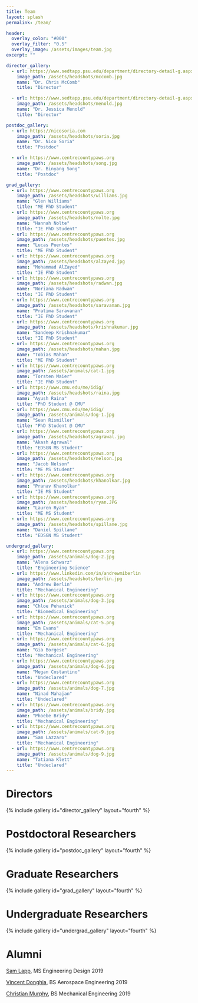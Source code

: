 ```yaml
---
title: Team
layout: splash
permalink: /team/

header:
  overlay_color: "#000"
  overlay_filter: "0.5"
  overlay_image: /assets/images/team.jpg
excerpt: ""

director_gallery:
  - url: https://www.sedtapp.psu.edu/department/directory-detail-g.aspx?q=uum209
    image_path: /assets/headshots/mccomb.jpg
    name: "Dr. Chris McComb"
    title: "Director"

  - url: https://www.sedtapp.psu.edu/department/directory-detail-g.aspx?q=jdm5407
    image_path: /assets/headshots/menold.jpg
    name: "Dr. Jessica Menold"
    title: "Director"

postdoc_gallery:
  - url: https://nicosoria.com
    image_path: /assets/headshots/soria.jpg
    name: "Dr. Nico Soria"
    title: "Postdoc"

  - url: https://www.centrecountypaws.org
    image_path: /assets/headshots/song.jpg
    name: "Dr. Binyang Song"
    title: "Postdoc"

grad_gallery:
  - url: https://www.centrecountypaws.org
    image_path: /assets/headshots/williams.jpg
    name: "Glen Williams"
    title: "ME PhD Student"
  - url: https://www.centrecountypaws.org
    image_path: /assets/headshots/nolte.jpg
    name: "Hannah Nolte"
    title: "IE PhD Student"
  - url: https://www.centrecountypaws.org
    image_path: /assets/headshots/puentes.jpg
    name: "Lucas Puentes"
    title: "ME PhD Student"
  - url: https://www.centrecountypaws.org
    image_path: /assets/headshots/alzayed.jpg
    name: "Mohammad AlZayed"
    title: "IE PhD Student"
  - url: https://www.centrecountypaws.org
    image_path: /assets/headshots/radwan.jpg
    name: "Noriana Radwan"
    title: "IE PhD Student"
  - url: https://www.centrecountypaws.org
    image_path: /assets/headshots/saravanan.jpg
    name: "Pratima Saravanan"
    title: "IE PhD Student"
  - url: https://www.centrecountypaws.org
    image_path: /assets/headshots/krishnakumar.jpg
    name: "Sandeep Krishnakumar"
    title: "IE PhD Student"    
  - url: https://www.centrecountypaws.org
    image_path: /assets/headshots/mahan.jpg
    name: "Tobias Mahan"
    title: "ME PhD Student"
  - url: https://www.centrecountypaws.org
    image_path: /assets/animals/cat-1.jpg
    name: "Torsten Maier"
    title: "IE PhD Student"
  - url: https://www.cmu.edu/me/idig/
    image_path: /assets/headshots/raina.jpg
    name: "Ayush Raina"
    title: "PhD Student @ CMU"
  - url: https://www.cmu.edu/me/idig/
    image_path: /assets/animals/dog-1.jpg
    name: "Sean Rismiller"
    title: "PhD Student @ CMU"
  - url: https://www.centrecountypaws.org
    image_path: /assets/headshots/agrawal.jpg
    name: "Akash Agrawal"
    title: "EDSGN MS Student"
  - url: https://www.centrecountypaws.org
    image_path: /assets/headshots/nelson.jpg
    name: "Jacob Nelson"
    title: "ME MS Student"
  - url: https://www.centrecountypaws.org
    image_path: /assets/headshots/khanolkar.jpg
    name: "Pranav Khanolkar"
    title: "IE MS Student"
  - url: https://www.centrecountypaws.org
    image_path: /assets/headshots/ryan.JPG
    name: "Lauren Ryan"
    title: "ME MS Student"
  - url: https://www.centrecountypaws.org
    image_path: /assets/headshots/spillane.jpg
    name: "Daniel Spillane"
    title: "EDSGN MS Student"

undergrad_gallery:
  - url: https://www.centrecountypaws.org
    image_path: /assets/animals/dog-2.jpg
    name: "Alena Schwarz"
    title: "Engineering Science"    
  - url: https://www.linkedin.com/in/andrewmiberlin
    image_path: /assets/headshots/berlin.jpg
    name: "Andrew Berlin"
    title: "Mechanical Engineering"   
  - url: https://www.centrecountypaws.org
    image_path: /assets/animals/dog-3.jpg
    name: "Chloe Pehanick"
    title: "Biomedical Engineering"  
  - url: https://www.centrecountypaws.org
    image_path: /assets/animals/cat-5.png
    name: "Em Evans"
    title: "Mechanical Engineering"
  - url: https://www.centrecountypaws.org
    image_path: /assets/animals/cat-6.jpg
    name: "Gia Borgese"
    title: "Mechanical Engineering"
  - url: https://www.centrecountypaws.org
    image_path: /assets/animals/dog-6.jpg
    name: "Megan Costantino"
    title: "Undeclared"
  - url: https://www.centrecountypaws.org
    image_path: /assets/animals/dog-7.jpg
    name: "Ninad Mahajan"
    title: "Undeclared"
  - url: https://www.centrecountypaws.org
    image_path: /assets/animals/bridy.jpg
    name: "Phoebe Bridy"
    title: "Mechanical Engineering"    
  - url: https://www.centrecountypaws.org
    image_path: /assets/animals/cat-9.jpg
    name: "Sam Lazzaro"
    title: "Mechanical Engineering"
  - url: https://www.centrecountypaws.org
    image_path: /assets/animals/dog-9.jpg
    name: "Tatiana Klett"
    title: "Undeclared"
---
```

# Directors
{% include gallery id="director_gallery" layout="fourth" %}

# Postdoctoral Researchers
{% include gallery id="postdoc_gallery" layout="fourth" %}

# Graduate Researchers
{% include gallery id="grad_gallery" layout="fourth" %}

# Undergraduate Researchers
{% include gallery id="undergrad_gallery" layout="fourth" %}

# Alumni
[Sam Lapp](https://www.linkedin.com/in/samlapp/), MS Engineering Design 2019

[Vincent Donghia](https://www.linkedin.com/in/vincent-donghia-288552144/), BS Aerospace Engineering 2019

[Christian Murphy](https://www.linkedin.com/in/christian-murphy-864142119/), BS Mechanical Engineering 2019
